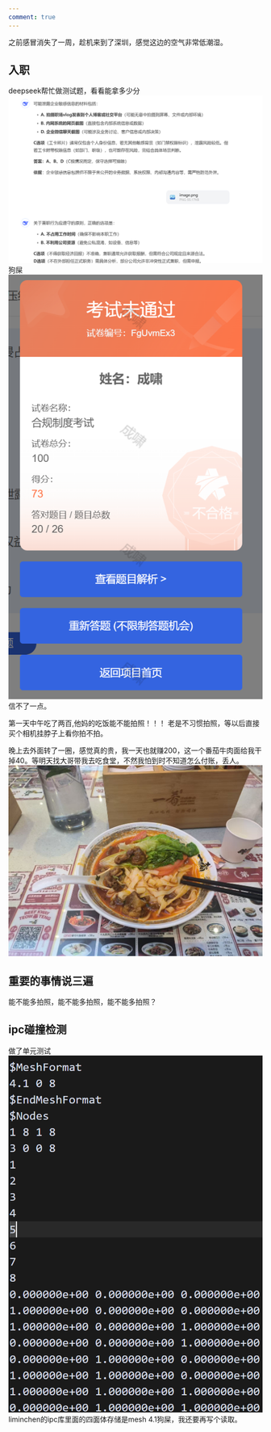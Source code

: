 ```yaml
---
comment: true
---
```

之前感冒消失了一周，趁机来到了深圳，感觉这边的空气非常低潮湿。
## 入职

deepseek帮忙做测试题，看看能拿多少分
![](../../图片/Pasted%20image%2020250429154046.png)
狗屎
![](../../图片/4.29score.png)
信不了一点。

第一天中午吃了两百,他妈的吃饭能不能拍照！！！ 老是不习惯拍照，等以后直接买个相机挂脖子上看你拍不拍。

晚上去外面转了一圈，感觉真的贵，我一天也就赚200，这一个番茄牛肉面给我干掉40。等明天找大哥带我去吃食堂，不然我怕到时不知道怎么付账，丢人。
![](../../图片/b1ccbe02fd2aa80a36d452d68cb77666.jpg)

## 重要的事情说三遍

能不能多拍照，能不能多拍照，能不能多拍照？

## ipc碰撞检测


做了单元测试
![](../../图片/4.29err.png)
liminchen的ipc库里面的四面体存储是mesh 4.1狗屎，我还要再写个读取。
